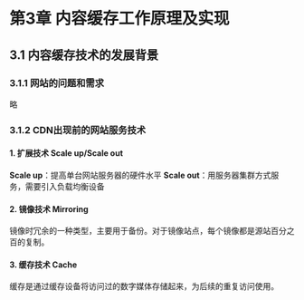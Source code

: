 # 第3章 内容缓存工作原理及实现
## 3.1 内容缓存技术的发展背景
### 3.1.1 网站的问题和需求
略
### 3.1.2 CDN出现前的网站服务技术
#### 1. 扩展技术 Scale up/Scale out
**Scale up**：提高单台网站服务器的硬件水平
**Scale out**：用服务器集群方式服务，需要引入负载均衡设备

#### 2. 镜像技术 Mirroring
镜像时冗余的一种类型，主要用于备份。对于镜像站点，每个镜像都是源站百分之百的复制。

#### 3. 缓存技术 Cache
缓存是通过缓存设备将访问过的数字媒体存储起来，为后续的重复访问使用。
